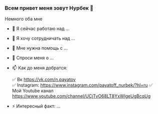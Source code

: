 ### Всем привет меня зовут Нурбек 👋

Немного оба мне
- 🔭 Я сейчас работаю над ...
- 👯 Я хочу сотрудничать над  ...
- 🤔 Мне нужна помощь с ...
- 💬 Спроси меня о ...
- 📫 Как до меня добратся:

  ✅ Вк         https://vk.com/n.payatov  
  ✅ Instagram: https://www.instagram.com/payatoff_nurbek/?hl=ru
  ✅ Мой Youtube канал  https://www.youtube.com/channel/UCjTvO68LT8YxWlgeUgBcqUg
- ⚡ Интересный факт: ...

